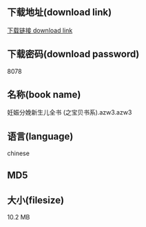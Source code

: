 ## 下载地址(download link)
[下载链接 download link](https://tutu365.netlify.app/?s=%E5%A6%8A%E5%A8%A0%E5%88%86%E5%A8%A9%E6%96%B0%E7%94%9F%E5%84%BF%E5%85%A8%E4%B9%A6+%28%E4%B9%8B%E5%AE%9D%E8%B4%9D%E4%B9%A6%E7%B3%BB%29.azw3)

## 下载密码(download password)
8078

## 名称(book name)
妊娠分娩新生儿全书 (之宝贝书系).azw3.azw3

## 语言(language)
chinese

## MD5


## 大小(filesize)
10.2 MB
